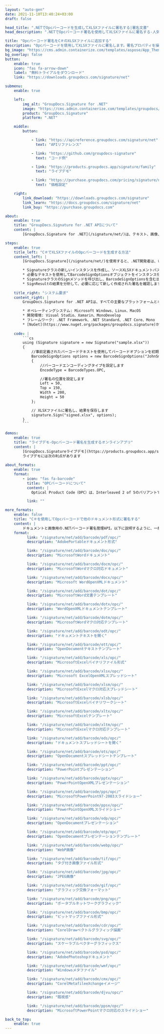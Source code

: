 ```yaml
---
layout: "auto-gen"
date: 2021-11-10T13:40:24+03:00
draft: false

head_title: ".NETでOpcバーコードを生成してXLSXファイルに署名する|署名文書"
head_description: ".NETでOpcバーコード署名を使用してXLSXファイルに署名する-人気のあるビジネスドキュメントや画像ファイル形式にバーコードを追加します."

title: "Opcバーコード署名をC＃のXLSXファイルに追加する"
description: "Opcバーコードを使用してXLSXファイルに署名します。署名プロパティを操作し、ニーズに合ったドキュメント内で高度な署名オプションを設定します."
bg_image: "https://cms.admin.containerize.com/templates/aspose/App_Themes/V3/images/bg/header1.png"
bg_overlay: false
button:
    enable: true
    icon: "fas fa-arrow-down"
    label: "無料トライアルをダウンロード"
    link: "https://downloads.groupdocs.com/signature/net"

submenu:
    enable: true

    left:
        img_alt: "GroupDocs.Signature for .NET"
        image: "https://cms.admin.containerize.com/templates/groupdocs/images/product-logos/90x90-noborder/groupdocs-signature-net.png"
        product: "GroupDocs.Signature"
        platform: ".NET"

    middle:
        button:

            - link: "https://apireference.groupdocs.com/signature/net"
              text: "APIリファレンス"

            - link: "https://github.com/groupdocs-signature"
              text: "コード例"

            - link: "https://products.groupdocs.app/signature/family"
              text: "ライブデモ"

            - link: "https://purchase.groupdocs.com/pricing/signature/net"
              text: "価格設定"

    right:
        link_download: "https://downloads.groupdocs.com/signature"
        link_learn: "https://docs.groupdocs.com/signature/net"
        link_buy: "https://purchase.groupdocs.com"

about:
    enable: true
    title: "GroupDocs.Signature for .NET APIについて"
    content: |
        [GroupDocs.Signature for .NET](/signature/net/)は、テキスト、画像、バーコード、スタンプ、フォームフィールド、QRコード、メタデータなどのさまざまな署名タイプを使用してデジタルドキュメントに電子署名するネイティブ.NETAPIです。ユーザーは、PDF、Microsoft Word、Excelワークシート、PowerPointプレゼンテーション、Adobe Photoshop、メタファイル、および画像ファイル形式内のデジタル署名を追加、編集、検証、削除、および検索でき、必要に応じて署名プロパティをカスタマイズするための追加サポートがあります。

steps:
    enable: true
    title_left: "C＃でXLSXファイルのOpcバーコードを生成する方法"
    content_left: |
        [GroupDocs.Signature](/signature/net/)を使用すると、.NET開発者は、いくつかの簡単な手順を実行することで、アプリケーション内のXLSXファイルにOpcバーコードを簡単に追加できます。

        * Signatureクラスの新しいインスタンスを作成し、ソースXLSXドキュメントパスをコンストラクターパラメーターとして渡します。
        * 必要なテキストを使用してBarcodeSignOptionsオブジェクトをインスタンス化し、EncodeTypeプロパティをOPCに設定します。
        * SignatureクラスのSignメソッドを呼び出し、BarcodeSignOptionsを含む出力XLSXファイル名を渡します。
        * SignResultの結果を分析して、必要に応じて新しく作成された署名を確認します。
        
    title_right: "システム要求"
    content_right: |
        GroupDocs.Signature for .NET APIは、すべての主要なプラットフォームとオペレーティングシステムでサポートされています。以下のコードを実行する前に、システムに次の前提条件がインストールされていることを確認してください。

        * オペレーティングシステム: Microsoft Windows、Linux、MacOS
        * 開発環境: Visual Studio、Xamarin、MonoDevelop
        * フレームワーク: .NET Framework、.NET Standard、.NET Core、Mono
        * [NuGet](https://www.nuget.org/packages/groupdocs.signature)からGroupDocs.Signaturefor.NETの最新バージョンをダウンロードします
        
    code: |
        ```cs
        using (Signature signature = new Signature("sample.xlsx"))
        {
            //事前定義されたバーコードテキストを使用してバーコードオプションを初期化します
            BarcodeSignOptions options = new BarcodeSignOptions("JohnSmith")
            {
                //バーコードエンコーディングタイプを設定します
                EncodeType = BarcodeTypes.OPC,

                //署名の位置を設定します
                Left = 50,
                Top = 150,
                Width = 200,
                Height = 50
            };

            // XLSXファイルに署名し、結果を保存します 
            signature.Sign("signed.xlsx", options);
        }
        ```
        
demos:
    enable: true
    title: "ライブデモ-Opcバーコード署名を生成するオンラインアプリ"
    content: |
        [GroupDocs.Signatureライブデモ](https://products.groupdocs.app/signature/family)サイトにアクセスして、今すぐXLSXファイルにOpcバーコードを追加してください。  
        ライブデモには次の利点があります
        
about_formats:
    enable: true
    format:
        - icon: "fas fa-barcode"
          title: "OPCバーコードについて"
          content: |
            Optical Product Code（OPC）は、Interleaved 2 of 5のバリアントです。これは、Vision Council of America（VCA）バーコードとしても知られています。この記号は、眼鏡などの光学小売製品にマークを付けて、製品とその製造元を識別するために使用されます。

          link: ""

more_formats:
    enable: false
    title: "C＃を使用してOpcバーコードで他のドキュメント形式に署名する"
    content: |
        ドキュメントと画像用の.NETバーコード署名管理API。以下に説明するように、一般的なファイル形式のいくつかにバーコード署名を追加します。
    format: 
          link: "/signature/net/add/barcode/pdf/opc/"
          description: "AdobePortableドキュメント形式"

          link: "/signature/net/add/barcode/doc/opc/"
          description: "MicrosoftWordドキュメント"

          link: "/signature/net/add/barcode/docm/opc/"
          description: "MicrosoftWordマクロ対応ドキュメント"

          link: "/signature/net/add/barcode/docx/opc/"
          description: "Microsoft WordOpenXMLドキュメント"

          link: "/signature/net/add/barcode/dot/opc/"
          description: "MicrosoftWord文書テンプレート"

          link: "/signature/net/add/barcode/dotx/opc/"
          description: "WordOpenXMLドキュメントテンプレート"

          link: "/signature/net/add/barcode/dotm/opc/"
          description: "MicrosoftWordマクロ対応テンプレート"       

          link: "/signature/net/add/barcode/odt/opc/"
          description: "ドキュメントテキストを開く"

          link: "/signature/net/add/barcode/ott/opc/"
          description: "OpenDocumentテキストテンプレート"

          link: "/signature/net/add/barcode/xls/opc/"
          description: "MicrosoftExcelバイナリファイル形式"

          link: "/signature/net/add/barcode/xlsx/opc/"
          description: "Microsoft ExcelOpenXMLスプレッドシート"

          link: "/signature/net/add/barcode/xlsm/opc/"
          description: "MicrosoftExcelマクロ対応スプレッドシート"

          link: "/signature/net/add/barcode/xlsb/opc/"
          description: "MicrosoftExcelバイナリワークシート"

          link: "/signature/net/add/barcode/xltx/opc/"
          description: "MicrosoftExcelテンプレート"

          link: "/signature/net/add/barcode/xltm/opc/"
          description: "MicrosoftExcelマクロ対応テンプレート"

          link: "/signature/net/add/barcode/ods/opc/"
          description: "ドキュメントスプレッドシートを開く"

          link: "/signature/net/add/barcode/ots/opc/"
          description: "OpenDocumentスプレッドシートテンプレート"

          link: "/signature/net/add/barcode/ppt/opc/"
          description: "PowerPointプレゼンテーション"

          link: "/signature/net/add/barcode/pptx/opc/"
          description: "PowerPointOpenXMLプレゼンテーション"

          link: "/signature/net/add/barcode/pps/opc/"
          description: "MicrosoftPowerPoint97-2003スライドショー"

          link: "/signature/net/add/barcode/ppsx/opc/"
          description: "PowerPointOpenXMLスライドショー"                              

          link: "/signature/net/add/barcode/odp/opc/"
          description: "OpenDocumentプレゼンテーション"

          link: "/signature/net/add/barcode/otp/opc/"
          description: "OpenDocumentプレゼンテーションテンプレート"

          link: "/signature/net/add/barcode/webp/opc/"
          description: "WebP画像"

          link: "/signature/net/add/barcode/tif/opc/"
          description: "タグ付き画像ファイル形式"

          link: "/signature/net/add/barcode/jpg/opc/"
          description: "JPEG画像"

          link: "/signature/net/add/barcode/gif/opc/"
          description: "グラフィック交換フォーマット"

          link: "/signature/net/add/barcode/png/opc/"
          description: "ポータブルネットワークグラフィック"

          link: "/signature/net/add/barcode/bmp/opc/"
          description: "ビットマップファイル形式"

          link: "/signature/net/add/barcode/cdr/opc/"
          description: "CorelDrawベクトルグラフィック描画"

          link: "/signature/net/add/barcode/svg/opc/"
          description: "スケーラブルベクターグラフィックス"

          link: "/signature/net/add/barcode/psd/opc/"
          description: "AdobePhotoshopドキュメント"

          link: "/signature/net/add/barcode/wmf/opc/"
          description: "Windowsメタファイル"        

          link: "/signature/net/add/barcode/cmx/opc/"
          description: "CorelMetafileeXchangeイメージ"

          link: "/signature/net/add/barcode/djvu/opc/"
          description: "既視感"

          link: "/signature/net/add/barcode/ppsm/opc/"
          description: "MicrosoftPowerPointマクロ対応のスライドショー"

back_to_top:
    enable: true
---
```

